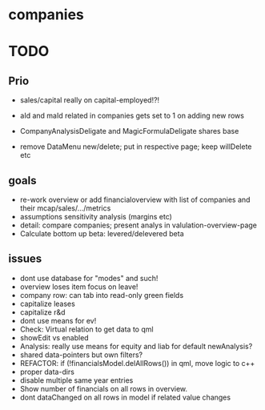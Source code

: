 # companies

# TODO

## Prio ##

* sales/capital really on capital-employed!?!

* aId and maId related in companies gets set to 1 on adding new rows
* CompanyAnalysisDeligate and MagicFormulaDeligate shares base
* remove DataMenu new/delete; put in respective page; keep willDelete etc

## goals ##
* re-work overview or add financialoverview with list of companies and their mcap/sales/.../metrics
* assumptions sensitivity analysis (margins etc)
* detail: compare companies; present analys in valulation-overview-page
* Calculate bottom up beta: levered/delevered beta

## issues ##
* dont use database for "modes" and such!
* overview loses item focus on leave!
* company row: can tab into read-only green fields
* capitalize leases
* capitalize r&d
* dont use means for ev!
* Check: Virtual relation to get data to qml
* showEdit vs enabled
* Analysis: really use means for equity and liab for default newAnalysis?
* shared data-pointers but own filters?
* REFACTOR: if (!financialsModel.delAllRows()) in qml, move logic to c++
* proper data-dirs
* disable multiple same year entries
* Show number of financials on all rows in overview.
* dont dataChanged on all rows in model if related value changes
